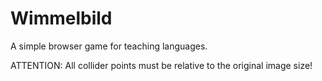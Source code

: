 # Wimmelbild

A simple browser game for teaching languages.

ATTENTION: All collider points must be relative to the original image size!
